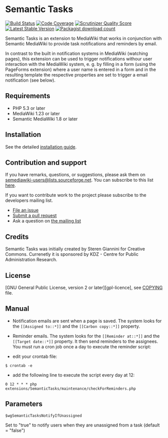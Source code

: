 # Semantic Tasks
[![Build Status](https://travis-ci.org/SemanticMediaWiki/SemanticTasks.svg?branch=master)](https://travis-ci.org/SemanticMediaWiki/SemanticTasks)
[![Code Coverage](https://scrutinizer-ci.com/g/SemanticMediaWiki/SemanticTasks/badges/coverage.png?s=c5563fd91abeb49b37a6ef999198530b6796dd3c)](https://scrutinizer-ci.com/g/SemanticMediaWiki/SemanticTasks/)
[![Scrutinizer Quality Score](https://scrutinizer-ci.com/g/SemanticMediaWiki/SemanticTasks/badges/quality-score.png?s=9cc8ce493f63f5c2c22db71b2061b4b8c21f43ba)](https://scrutinizer-ci.com/g/SemanticMediaWiki/SemanticTasks/)
[![Latest Stable Version](https://poser.pugx.org/mediawiki/semantic-tasks/version.png)](https://packagist.org/packages/mediawiki/semantic-tasks)
[![Packagist download count](https://poser.pugx.org/mediawiki/semantic-tasks/d/total.png)](https://packagist.org/packages/mediawiki/semantic-tasks)

Semantic Tasks is an extension to MediaWiki that works in conjunction with Semantic MediaWiki 
to provide task notifications and reminders by email. 

In contrast to the built in notification systems in MediaWiki (watching pages), this extension 
can be used to trigger notifications withour user interaction with the MediaWiki system, e. g. 
by filling in a form (using the PageForms extension) where a user name is entered in a form 
and in the resulting template the respective properties are set to trigger a email 
notification (see below). 

## Requirements

 - PHP 5.3 or later
 - MediaWiki 1.23  or later
 - Semantic MediaWiki 1.8 or later

## Installation

See the detailed [installation guide](docs/INSTALL.md).
    
## Contribution and support

If you have remarks, questions, or suggestions, please ask them on semediawiki-users@lists.sourceforge.net.
You can subscribe to this list [here](https://lists.sourceforge.net/lists/listinfo/semediawiki-user).

If you want to contribute work to the project please subscribe to the developers mailing list.

* [File an issue](https://github.com/SemanticMediaWiki/SemanticTasks/issues)
* [Submit a pull request](https://github.com/SemanticMediaWiki/SemanticTasks/pulls)
* Ask a question on [the mailing list](https://www.semantic-mediawiki.org/wiki/Mailing_list)


## Credits

Semantic Tasks was initially created by Steren Giannini for Creative Commons. 
Currenetly it is sponsored by KDZ - Centre for Public Administration Research.

## License

[GNU General Public License, version 2 or later][gpl-licence], see [COPYING](COPYING) file.

## Manual

* Notification emails are sent when a page is saved. The system looks for the `[[Assigned to::*]]` and the `[[Carbon copy::*]]` property.

* Reminder emails. The system looks for the `[[Reminder at::*]]` and the `[[Target date::*]]` property. It then send reminders to the assignees.
You must run a cron job once a day to execute the reminder script:
* edit your crontab file: 
```
$ crontab -e
```
* add the following line to execute the script every day at 12: 
```
0 12 * * * php extensions/SemanticTasks/maintenance/checkForReminders.php
```
## Parameters
```
$wgSemanticTasksNotifyIfUnassigned
```
Set to "true" to notify users when they are unassigned from a task (default = "false")
